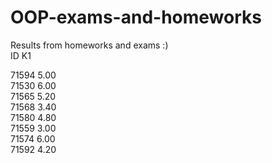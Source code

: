 # OOP-exams-and-homeworks
Results from homeworks and exams
:)</br>
ID K1 </br>

71594 5.00 </br>
71530 6.00 </br>
71565 5.20 </br>
71568 3.40 </br>
71580 4.80 </br>
71559 3.00 </br>
71574 6.00 </br>
71592 4.20 </br>